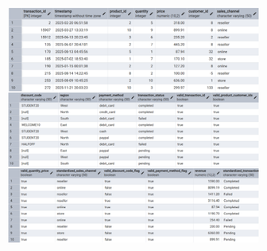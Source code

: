 ![Alt text for the image](screenshot1.png)
![Alt text for the image](Screenshot2.png)
![Alt text for the image](Screenshot3.png)
